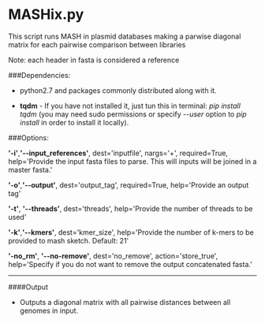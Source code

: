 # MASHix.py

This script runs MASH in plasmid databases making a parwise diagonal matrix for each pairwise comparison between libraries

Note: each header in fasta is considered a reference

###Dependencies:

* python2.7 and packages commonly distributed along with it.

* **tqdm** - If you have not installed it, just tun this in terminal: _pip install tqdm_ (you may need sudo permissions or specify _--user_ option to _pip install_ in order to install it locally).

###Options:

**'-i'**,**'--input_references'**, dest='inputfile', nargs='+', required=True, help='Provide the input fasta files to parse. This will inputs will be joined in a master fasta.'

**'-o'**,**'--output'**, dest='output_tag', required=True, help='Provide an output tag'

**'-t'**, **'--threads'**, dest='threads', help='Provide the number of threads to be used'

**'-k'**,**'--kmers'**, dest='kmer_size', help='Provide the number of k-mers to be provided to mash sketch. Default: 21'

**'-no_rm'**, **'--no-remove'**, dest='no_remove', action='store_true', help='Specify if you do not want to remove the output concatenated fasta.'

---

####Output

* Outputs a diagonal matrix with all pairwise distances between all genomes in input.
